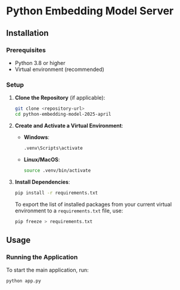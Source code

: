 # Python Embedding Model Server

## Installation

### Prerequisites

- Python 3.8 or higher
- Virtual environment (recommended)

### Setup

1. **Clone the Repository** (if applicable):

   ```bash
   git clone <repository-url>
   cd python-embedding-model-2025-april
   ```

2. **Create and Activate a Virtual Environment**:

   - **Windows**:

     ```bash
     .venv\Scripts\activate

     ```

   - **Linux/MacOS**:

     ```bash
     source .venv/bin/activate

     ```

3. **Install Dependencies**:

   ```bash
   pip install -r requirements.txt
   ```

   To export the list of installed packages from your current virtual environment to a `requirements.txt` file, use:

   ```bash
   pip freeze > requirements.txt
   ```

## Usage

### Running the Application

To start the main application, run:

```bash
python app.py
```
